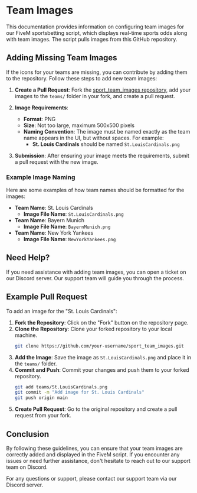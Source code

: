 # Team Images

This documentation provides information on configuring team images for our FiveM sportsbetting script, which displays real-time sports odds along with team images. The script pulls images from this GitHub repository. 

## Adding Missing Team Images

If the icons for your teams are missing, you can contribute by adding them to the repository. Follow these steps to add new team images:

1. **Create a Pull Request**: Fork the [sport_team_images repository](https://github.com/sky-systems/sport_team_images), add your images to the `teams/` folder in your fork, and create a pull request.

2. **Image Requirements**:
    - **Format**: PNG
    - **Size**: Not too large, maximum 500x500 pixels
    - **Naming Convention**: The image must be named exactly as the team name appears in the UI, but without spaces. For example:
        - **St. Louis Cardinals** should be named `St.LouisCardinals.png`

3. **Submission**: After ensuring your image meets the requirements, submit a pull request with the new image.

### Example Image Naming

Here are some examples of how team names should be formatted for the images:

- **Team Name**: St. Louis Cardinals
  - **Image File Name**: `St.LouisCardinals.png`
- **Team Name**: Bayern Munich
  - **Image File Name**: `BayernMunich.png`
- **Team Name**: New York Yankees
  - **Image File Name**: `NewYorkYankees.png`

## Need Help?

If you need assistance with adding team images, you can open a ticket on our Discord server. Our support team will guide you through the process.

## Example Pull Request

To add an image for the "St. Louis Cardinals":

1. **Fork the Repository**: Click on the "Fork" button on the repository page.
2. **Clone the Repository**: Clone your forked repository to your local machine.
    ```bash
    git clone https://github.com/your-username/sport_team_images.git
    ```
3. **Add the Image**: Save the image as `St.LouisCardinals.png` and place it in the `teams/` folder.
4. **Commit and Push**: Commit your changes and push them to your forked repository.
    ```bash
    git add teams/St.LouisCardinals.png
    git commit -m "Add image for St. Louis Cardinals"
    git push origin main
    ```
5. **Create Pull Request**: Go to the original repository and create a pull request from your fork.

## Conclusion

By following these guidelines, you can ensure that your team images are correctly added and displayed in the FiveM script. If you encounter any issues or need further assistance, don't hesitate to reach out to our support team on Discord.

For any questions or support, please contact our support team via our Discord server.
